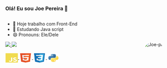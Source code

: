 ##
### Olá! Eu sou Joe Pereira 👋
##

- 🔭 Hoje trabalho com Front-End
- 🌱 Estudando Java script
- 😄 Pronouns: Ele/Dele

<div>
  <a href="https://github.com/JoePereiraa">
  <img height="180em" src="https://github-readme-stats.vercel.app/api?username=JoePereiraa&show_icons=true&theme=dark&include_all_commits=true&count_private=true"/>
  <img height="180em" src="https://github-readme-stats.vercel.app/api/top-langs/?username=JoePereiraa&layout=compact&langs_count=7&theme=dark"/>
  <img align="right" alt="Joe-pic" height="150" style="border-radius:50px;" src=![meulogotipo](https://user-images.githubusercontent.com/96992081/148294491-b10e6b1f-b51a-4353-9735-aa5f927ffcd9.jpg)
</div>
<div style="display: inline_block"><br>
  <img align="center" alt="Joe-Js" height="30" width="40" src="https://raw.githubusercontent.com/devicons/devicon/master/icons/javascript/javascript-plain.svg">
  <imalign="center" alt="Joe-Ts" height="30" width="40" src="https://raw.githubusercontent.com/devicons/devicon/master/icons/typescript/typescript-plain.svg">
  <imalign="center" alt="Joe-React" height="30" width="40" src="https://raw.githubusercontent.com/devicons/devicon/master/icons/react/react-original.svg">
  <img align="center" alt="Joe-HTML" height="30" width="40" src="https://raw.githubusercontent.com/devicons/devicon/master/icons/html5/html5-original.svg">
  <img align="center" alt="Joe-CSS" height="30" width="40" src="https://raw.githubusercontent.com/devicons/devicon/master/icons/css3/css3-original.svg">
  <img align="center" alt="Joe-Python" height="30" width="40" src="https://raw.githubusercontent.com/devicons/devicon/master/icons/python/python-original.svg">
  <imalign="center" alt="Joe-Csharp" height="30" width="40" src="https://raw.githubusercontent.com/devicons/devicon/master/icons/csharp/csharp-original.svg">
  <imglign="right" alt="Rafa-pic" height="150" style="border-radius:50px;" src="https://media.discordapp.net/attachments/639956127056134178/890373478988013628/Publicacoes_Instagram_1_1.png?width=676&height=676">
</div>
